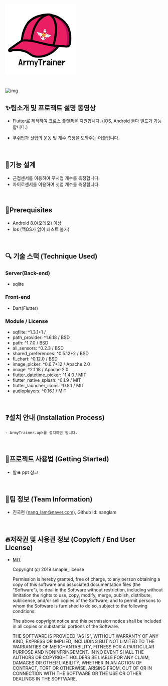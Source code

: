 ![Logo Image](/Images/icon.png)
#
![img](https://img.shields.io/github/license/osamhack2020/App_ArmyTrainer_nanglam)


## ✨팀소개 및 프로잭트 설명 동영상
- Flutter로 제작하여 크로스 플랫폼을 지원합니다.
(IOS, Android 둘다 빌드가 가능합니다.)

- 푸쉬업과 싯업의 운동 및 개수 측정을 도와주는 어플입니다.


<br/>

## 📕기능 설계
- 근접센서를 이용하여 푸시업 개수를 측정합니다.
- 자이로센서를 이용하여 싯업 개수를 측정합니다.


<br/>

## 🙏Prerequisites
- Android 8.0(오레오) 이상
- Ios (맥OS가 없어 테스트 불가)



<br/>

## 🔍 기술 스택 (Technique Used)
###  Server(Back-end)
- sqlite
### Front-end
- Dart(Flutter)
### Module / License
- sqflite: ^1.3.1+1 / 
- path_provider: ^1.6.18 / BSD
- path: ^1.7.0 / BSD
- all_sensors: ^0.2.3 / BSD
- shared_preferences: ^0.5.12+2 / BSD
- fl_chart: ^0.12.0 / BSD
- image_picker: ^0.6.7+12 / Apache 2.0
- image: ^2.1.18 / Apache 2.0
- flutter_datetime_picker: ^1.4.0 / MIT
- flutter_native_splash: ^0.1.9 / MIT
- flutter_launcher_icons: ^0.8.1 / MIT
- audioplayers: ^0.16.1 / MIT


<br/>

## ❓설치 안내 (Installation Process)
    - ArmyTrainer.apk를 설치하면 됩니다.


<br/>

## 💬프로젝트 사용법 (Getting Started)
- 발표 ppt 참고


<br/> 

## 👫팀 정보 (Team Information)
- 진국현 (nang_lam@naver.com), Github Id: nanglam


<br/>

## 🔥저작권 및 사용권 정보 (Copyleft / End User License)
 * [MIT](https://github.com/osam2020-WEB/Sample-ProjectName-TeamName/blob/master/license.md)
    
    Copyright (c) 2019 smaple_license

    Permission is hereby granted, free of charge, to any person obtaining a copy of this software and associated documentation files (the "Software"), to deal in the Software without restriction, including without limitation the rights to use, copy, modify, merge, publish, distribute, sublicense, and/or sell copies of the Software, and to permit persons to whom the Software is furnished to do so, subject to the following conditions:

    The above copyright notice and this permission notice shall be included in all copies or substantial portions of the Software.

    THE SOFTWARE IS PROVIDED "AS IS", WITHOUT WARRANTY OF ANY KIND, EXPRESS OR IMPLIED, INCLUDING BUT NOT LIMITED TO THE WARRANTIES OF MERCHANTABILITY, FITNESS FOR A PARTICULAR PURPOSE AND NONINFRINGEMENT. IN NO EVENT SHALL THE AUTHORS OR COPYRIGHT HOLDERS BE LIABLE FOR ANY CLAIM, DAMAGES OR OTHER LIABILITY, WHETHER IN AN ACTION OF CONTRACT, TORT OR OTHERWISE, ARISING FROM, OUT OF OR IN CONNECTION WITH THE SOFTWARE OR THE USE OR OTHER DEALINGS IN THE SOFTWARE.

